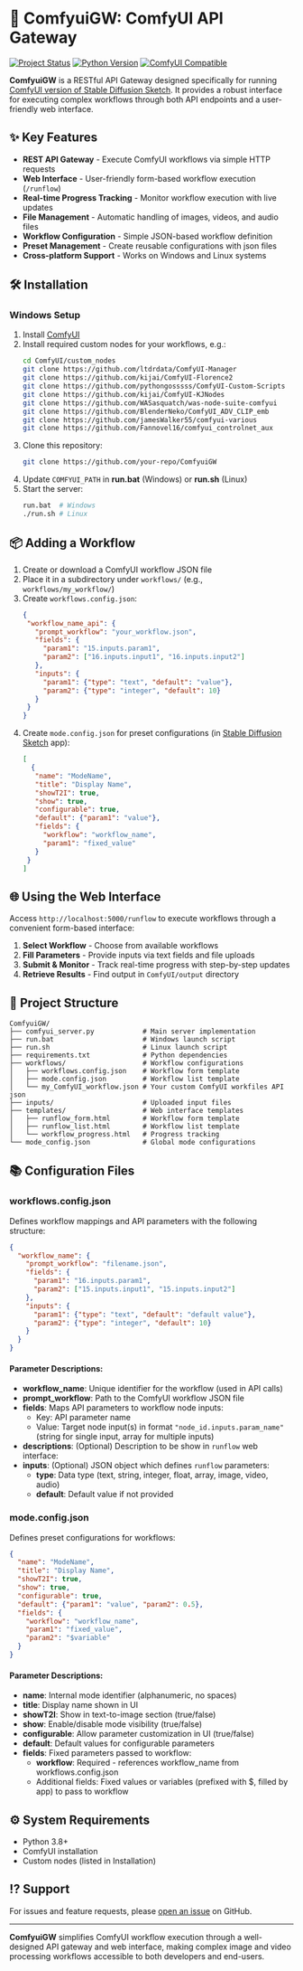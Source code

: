 # 🚀 ComfyuiGW: ComfyUI API Gateway

[![Project Status](https://img.shields.io/badge/status-active-success.svg)]()
[![Python Version](https://img.shields.io/badge/python-3.8%2B-blue.svg)]()
[![ComfyUI Compatible](https://img.shields.io/badge/ComfyUI-compatible-brightgreen.svg)](https://github.com/comfyanonymous/ComfyUI)

**ComfyuiGW** is a RESTful API Gateway designed specifically for running [ComfyUI version of Stable Diffusion Sketch](https://github.com/jordenyt/stable_diffusion_sketch/tree/comfyui). It provides a robust interface for executing complex workflows through both API endpoints and a user-friendly web interface.

## ✨ Key Features
- **REST API Gateway** - Execute ComfyUI workflows via simple HTTP requests
- **Web Interface** - User-friendly form-based workflow execution (`/runflow`)
- **Real-time Progress Tracking** - Monitor workflow execution with live updates
- **File Management** - Automatic handling of images, videos, and audio files
- **Workflow Configuration** - Simple JSON-based workflow definition
- **Preset Management** - Create reusable configurations with json files
- **Cross-platform Support** - Works on Windows and Linux systems

## 🛠️ Installation

### Windows Setup
1. Install [ComfyUI](https://github.com/comfyanonymous/ComfyUI)
2. Install required custom nodes for your workflows, e.g.:
   ```bash
   cd ComfyUI/custom_nodes
   git clone https://github.com/ltdrdata/ComfyUI-Manager
   git clone https://github.com/kijai/ComfyUI-Florence2
   git clone https://github.com/pythongosssss/ComfyUI-Custom-Scripts
   git clone https://github.com/kijai/ComfyUI-KJNodes
   git clone https://github.com/WASasquatch/was-node-suite-comfyui
   git clone https://github.com/BlenderNeko/ComfyUI_ADV_CLIP_emb
   git clone https://github.com/jamesWalker55/comfyui-various
   git clone https://github.com/Fannovel16/comfyui_controlnet_aux
   ```
3. Clone this repository:
   ```bash
   git clone https://github.com/your-repo/ComfyuiGW
   ```
4. Update `COMFYUI_PATH` in **run.bat** (Windows) or **run.sh** (Linux)
5. Start the server:
   ```bash
   run.bat  # Windows
   ./run.sh # Linux
   ```

## 📦 Adding a Workflow
1. Create or download a ComfyUI workflow JSON file
2. Place it in a subdirectory under `workflows/` (e.g., `workflows/my_workflow/`)
3. Create `workflows.config.json`:
   ```json
   { 
    "workflow_name_api": {
      "prompt_workflow": "your_workflow.json",
      "fields": {
        "param1": "15.inputs.param1",
        "param2": ["16.inputs.input1", "16.inputs.input2"]
      },
      "inputs": {
        "param1": {"type": "text", "default": "value"},
        "param2": {"type": "integer", "default": 10}
      }
    }
   }
   ```
4. Create `mode.config.json` for preset configurations (in [Stable Diffusion Sketch](https://github.com/jordenyt/stable_diffusion_sketch/tree/comfyui) app):
   ```json
   [
     {
      "name": "ModeName",
      "title": "Display Name",
      "showT2I": true,
      "show": true,
      "configurable": true,
      "default": {"param1": "value"},
      "fields": {
        "workflow": "workflow_name",
        "param1": "fixed_value"
      }
    }
   ]
   ```

## 🌐 Using the Web Interface
Access `http://localhost:5000/runflow` to execute workflows through a convenient form-based interface:

1. **Select Workflow** - Choose from available workflows
2. **Fill Parameters** - Provide inputs via text fields and file uploads
3. **Submit & Monitor** - Track real-time progress with step-by-step updates
4. **Retrieve Results** - Find output in `ComfyUI/output` directory


## 🧩 Project Structure
```
ComfyuiGW/
├── comfyui_server.py            # Main server implementation
├── run.bat                      # Windows launch script
├── run.sh                       # Linux launch script
├── requirements.txt             # Python dependencies
├── workflows/                   # Workflow configurations
│   ├── workflows.config.json    # Workflow form template
│   ├── mode.config.json         # Workflow list template
│   └── my_ComfyUI_workflow.json # Your custom ComfyUI workfiles API json
├── inputs/                      # Uploaded input files
├── templates/                   # Web interface templates
│   ├── runflow_form.html        # Workflow form template
│   ├── runflow_list.html        # Workflow list template
│   └── workflow_progress.html   # Progress tracking
└── mode_config.json             # Global mode configurations
```

## 📚 Configuration Files

### workflows.config.json
Defines workflow mappings and API parameters with the following structure:

```json
{
  "workflow_name": {
    "prompt_workflow": "filename.json",
    "fields": {
      "param1": "16.inputs.param1",
      "param2": ["15.inputs.input1", "15.inputs.input2"]
    },
    "inputs": {
      "param1": {"type": "text", "default": "default value"},
      "param2": {"type": "integer", "default": 10}
    }
  }
}
```

#### Parameter Descriptions:
- **workflow_name**: Unique identifier for the workflow (used in API calls)
- **prompt_workflow**: Path to the ComfyUI workflow JSON file
- **fields**: Maps API parameters to workflow node inputs:
  - Key: API parameter name
  - Value: Target node input(s) in format `"node_id.inputs.param_name"` (string for single input, array for multiple inputs)
- **descriptions**: (Optional) Description to be show in `runflow` web interface:
- **inputs**: (Optional) JSON object which defines `runflow` parameters:
  - **type**: Data type (text, string, integer, float, array, image, video, audio)
  - **default**: Default value if not provided

### mode.config.json
Defines preset configurations for workflows:

```json
{
  "name": "ModeName",
  "title": "Display Name",
  "showT2I": true,
  "show": true,
  "configurable": true,
  "default": {"param1": "value", "param2": 0.5},
  "fields": {
    "workflow": "workflow_name",
    "param1": "fixed_value",
    "param2": "$variable"
  }
}
```

#### Parameter Descriptions:
- **name**: Internal mode identifier (alphanumeric, no spaces)
- **title**: Display name shown in UI
- **showT2I**: Show in text-to-image section (true/false)
- **show**: Enable/disable mode visibility (true/false)
- **configurable**: Allow parameter customization in UI (true/false)
- **default**: Default values for configurable parameters
- **fields**: Fixed parameters passed to workflow:
  - **workflow**: Required - references workflow_name from workflows.config.json
  - Additional fields: Fixed values or variables (prefixed with $, filled by app) to pass to workflow



## ⚙️ System Requirements
- Python 3.8+
- ComfyUI installation
- Custom nodes (listed in Installation)

## ⁉️ Support
For issues and feature requests, please [open an issue](https://github.com/your-repo/ComfyuiGW/issues) on GitHub.

---

**ComfyuiGW** simplifies ComfyUI workflow execution through a well-designed API gateway and web interface, making complex image and video processing workflows accessible to both developers and end-users.
